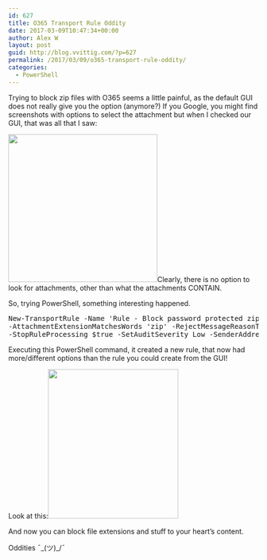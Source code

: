 ```yaml
---
id: 627
title: O365 Transport Rule Oddity
date: 2017-03-09T10:47:34+00:00
author: Alex W
layout: post
guid: http://blog.vvittig.com/?p=627
permalink: /2017/03/09/o365-transport-rule-oddity/
categories:
  - PowerShell
---
```

Trying to block zip files with O365 seems a little painful, as the default GUI does not really give you the option (anymore?) If you Google, you might find screenshots with options to select the attachment but when I checked our GUI, that was all that I saw:

[<img class="aligncenter wp-image-628 size-medium" src="http://blog.vvittig.com/wp-content/uploads/2017/03/GUI-300x297.jpg" alt="" width="300" height="297" srcset="https://blog.vvittig.com/wp-content/uploads/2017/03/GUI-300x297.jpg 300w, https://blog.vvittig.com/wp-content/uploads/2017/03/GUI-150x150.jpg 150w, https://blog.vvittig.com/wp-content/uploads/2017/03/GUI.jpg 682w" sizes="(max-width: 300px) 100vw, 300px" />](http://blog.vvittig.com/wp-content/uploads/2017/03/GUI.jpg)Clearly, there is no option to look for attachments, other than what the attachments CONTAIN.

So, trying PowerShell, something interesting happened.

<pre class="lang:ps decode:true ">New-TransportRule -Name 'Rule - Block password protected zip' -Priority '0' -Enabled $true `
-AttachmentExtensionMatchesWords 'zip' -RejectMessageReasonText 'Sorry your mail was blocked because it contained a zip file.' `
-StopRuleProcessing $true -SetAuditSeverity Low -SenderAddressLocation HeaderorEnvelope</pre>

Executing this PowerShell command, it created a new rule, that now had more/different options than the rule you could create from the GUI!

Look at this:[<img class="aligncenter wp-image-629 size-medium" src="http://blog.vvittig.com/wp-content/uploads/2017/03/attachment-262x300.jpg" alt="" width="262" height="300" srcset="https://blog.vvittig.com/wp-content/uploads/2017/03/attachment-262x300.jpg 262w, https://blog.vvittig.com/wp-content/uploads/2017/03/attachment.jpg 411w" sizes="(max-width: 262px) 100vw, 262px" />](http://blog.vvittig.com/wp-content/uploads/2017/03/attachment.jpg)

And now you can block file extensions and stuff to your heart&#8217;s content.

Oddities ¯\_(ツ)_/¯